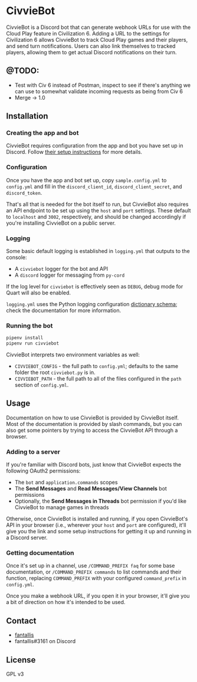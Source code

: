 # CivvieBot

CivvieBot is a Discord bot that can generate webhook URLs for use with the Cloud Play feature in Civilization 6. Adding a URL to the settings for Civilization 6 allows CivvieBot to track Cloud Play games and their players, and send turn notifications. Users can also link themselves to tracked players, allowing them to get actual Discord notifications on their turn.

## @TODO:

* Test with Civ 6 instead of Postman, inspect to see if there's anything we can use to somewhat validate incoming requests as being from Civ 6
* Merge -> 1.0

## Installation

### Creating the app and bot

CivvieBot requires configuration from the app and bot you have set up in Discord. Follow [their setup instructions](https://discord.com/developers/docs/getting-started#creating-an-app) for more details.

### Configuration

Once you have the app and bot set up, copy `sample.config.yml` to `config.yml` and fill in the `discord_client_id`, `discord_client_secret`, and `discord_token`.

That's all that is needed for the bot itself to run, but CivvieBot also requires an API endpoint to be set up using the `host` and `port` settings. These default to `localhost` and `3002`, respectively, and should be changed accordingly if you're installing CivvieBot on a public server.

### Logging

Some basic default logging is established in `logging.yml` that outputs to the console:

* A `civviebot` logger for the bot and API
* A `discord` logger for messaging from `py-cord`

If the log level for `civviebot` is effectively seen as `DEBUG`, debug mode for Quart will also be enabled.

`logging.yml` uses the Python logging configuration [dictionary schema](https://docs.python.org/3/library/logging.config.html#logging-config-dictschema); check the documentation for more information.

### Running the bot

```bash
pipenv install
pipenv run civviebot
```

CivvieBot interprets two environment variables as well:

* `CIVVIEBOT_CONFIG` - the full path to `config.yml`; defaults to the same folder the root `civviebot.py` is in.
* `CIVVIEBOT_PATH` - the full path to all of the files configured in the `path` section of `config.yml`.

## Usage

Documentation on how to use CivvieBot is provided by CivvieBot itself. Most of the documentation is provided by slash commands, but you can also get some pointers by trying to access the CivvieBot API through a browser.

### Adding to a server

If you're familiar with Discord bots, just know that CivvieBot expects the following OAuth2 permissions:

* The `bot` and `application.commands` scopes
* The **Send Messages** and **Read Messages/View Channels** bot permissions
* Optionally, the **Send Messages in Threads** bot permission if you'd like CivvieBot to manage games in threads

Otherwise, once CivvieBot is installed and running, if you open CivvieBot's API in your browser (i.e., wherever your `host` and `port` are configured), it'll give you the link and some setup instructions for getting it up and running in a Discord server.

### Getting documentation

Once it's set up in a channel, use `/COMMAND_PREFIX faq` for some base documentation, or `/COMMAND_PREFIX commands` to list commands and their function, replacing `COMMAND_PREFIX` with your configured `command_prefix` in `config.yml`.

Once you make a webhook URL, if you open it in your browser, it'll give you a bit of direction on how it's intended to be used.

## Contact

- [fantallis](https://github.com/qadan)
- fantallis#3161 on Discord

## License

GPL v3
